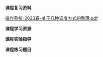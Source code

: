 <!-- tabs:start -->
**课程复习资料**

[操作系统-2023春-关于几种调度方式的整理.pdf](https://raw.gitmirror.com/HIT-OpenCS/CS_Courses/main/公共课程/操作系统/课程复习资料/操作系统-2023春-关于几种调度方式的整理.pdf)

**课程学习资源**

**课程实验指导**

**课程练习题目**

<!-- tabs:end -->